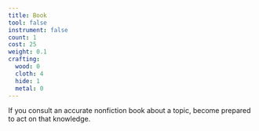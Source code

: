 ```yaml
---
title: Book
tool: false
instrument: false
count: 1
cost: 25
weight: 0.1
crafting:
  wood: 0
  cloth: 4
  hide: 1
  metal: 0
---
```


If you consult an accurate nonfiction book about a topic, become prepared to act on that knowledge.
